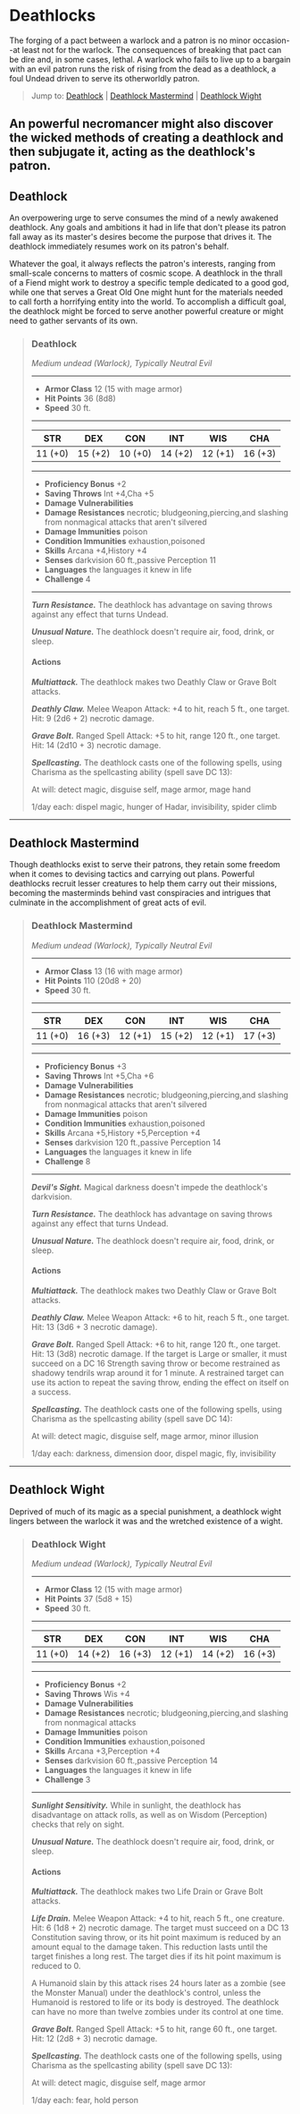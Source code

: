 # Deathlocks
The forging of a pact between a warlock and a patron is no minor occasion--at least not for the warlock. The consequences of breaking that pact can be dire and, in some cases, lethal. A warlock who fails to live up to a bargain with an evil patron runs the risk of rising from the dead as a deathlock, a foul Undead driven to serve its otherworldly patron.

> Jump to: [Deathlock](#deathlock) | [Deathlock Mastermind](#deathlock-mastermind) | [Deathlock Wight](#deathlock-wight)

An powerful necromancer might also discover the wicked methods of creating a deathlock and then subjugate it, acting as the deathlock's patron.
---

## Deathlock
An overpowering urge to serve consumes the mind of a newly awakened deathlock. Any goals and ambitions it had in life that don't please its patron fall away as its master's desires become the purpose that drives it. The deathlock immediately resumes work on its patron's behalf.

Whatever the goal, it always reflects the patron's interests, ranging from small-scale concerns to matters of cosmic scope. A deathlock in the thrall of a Fiend might work to destroy a specific temple dedicated to a good god, while one that serves a Great Old One might hunt for the materials needed to call forth a horrifying entity into the world. To accomplish a difficult goal, the deathlock might be forced to serve another powerful creature or might need to gather servants of its own.

>### Deathlock
>*Medium undead (Warlock), Typically Neutral Evil*
>___
>- **Armor Class** 12 (15 with mage armor)
>- **Hit Points** 36 (8d8)
>- **Speed** 30 ft.
>___
>|**STR**|**DEX**|**CON**|**INT**|**WIS**|**CHA**|
>|:---:|:---:|:---:|:---:|:---:|:---:|
>|11 (+0)|15 (+2)|10 (+0)|14 (+2)|12 (+1)|16 (+3)|
>
>___
>- **Proficiency Bonus** +2
>- **Saving Throws** Int +4,Cha +5
>- **Damage Vulnerabilities** 
>- **Damage Resistances** necrotic; bludgeoning,piercing,and slashing from nonmagical attacks that aren't silvered
>- **Damage Immunities** poison
>- **Condition Immunities** exhaustion,poisoned
>- **Skills** Arcana +4,History +4
>- **Senses** darkvision 60 ft.,passive Perception 11
>- **Languages** the languages it knew in life
>- **Challenge** 4
>___
>***Turn Resistance.*** The deathlock has advantage on saving throws against any effect that turns Undead.
>
>***Unusual Nature.*** The deathlock doesn't require air, food, drink, or sleep.
>
>#### Actions
>***Multiattack.*** The deathlock makes two Deathly Claw or Grave Bolt attacks.
>
>***Deathly Claw.*** Melee Weapon Attack: +4 to hit, reach 5 ft., one target. Hit: 9 (2d6 + 2) necrotic damage.
>
>***Grave Bolt.*** Ranged Spell Attack: +5 to hit, range 120 ft., one target. Hit: 14 (2d10 + 3) necrotic damage.
>
>***Spellcasting.*** The deathlock casts one of the following spells, using Charisma as the spellcasting ability (spell save DC 13):
>
>At will: detect magic, disguise self, mage armor, mage hand
>
>1/day each: dispel magic, hunger of Hadar, invisibility, spider climb
>

---

## Deathlock Mastermind
Though deathlocks exist to serve their patrons, they retain some freedom when it comes to devising tactics and carrying out plans. Powerful deathlocks recruit lesser creatures to help them carry out their missions, becoming the masterminds behind vast conspiracies and intrigues that culminate in the accomplishment of great acts of evil.

>### Deathlock Mastermind
>*Medium undead (Warlock), Typically Neutral Evil*
>___
>- **Armor Class** 13 (16 with mage armor)
>- **Hit Points** 110 (20d8 + 20)
>- **Speed** 30 ft.
>___
>|**STR**|**DEX**|**CON**|**INT**|**WIS**|**CHA**|
>|:---:|:---:|:---:|:---:|:---:|:---:|
>|11 (+0)|16 (+3)|12 (+1)|15 (+2)|12 (+1)|17 (+3)|
>
>___
>- **Proficiency Bonus** +3
>- **Saving Throws** Int +5,Cha +6
>- **Damage Vulnerabilities** 
>- **Damage Resistances** necrotic; bludgeoning,piercing,and slashing from nonmagical attacks that aren't silvered
>- **Damage Immunities** poison
>- **Condition Immunities** exhaustion,poisoned
>- **Skills** Arcana +5,History +5,Perception +4
>- **Senses** darkvision 120 ft.,passive Perception 14
>- **Languages** the languages it knew in life
>- **Challenge** 8
>___
>***Devil's Sight.*** Magical darkness doesn't impede the deathlock's darkvision.
>
>***Turn Resistance.*** The deathlock has advantage on saving throws against any effect that turns Undead.
>
>***Unusual Nature.*** The deathlock doesn't require air, food, drink, or sleep.
>
>#### Actions
>***Multiattack.*** The deathlock makes two Deathly Claw or Grave Bolt attacks.
>
>***Deathly Claw.*** Melee Weapon Attack: +6 to hit, reach 5 ft., one target. Hit: 13 (3d6 + 3 necrotic damage).
>
>***Grave Bolt.*** Ranged Spell Attack: +6 to hit, range 120 ft., one target. Hit: 13 (3d8) necrotic damage. If the target is Large or smaller, it must succeed on a DC 16 Strength saving throw or become restrained as shadowy tendrils wrap around it for 1 minute. A restrained target can use its action to repeat the saving throw, ending the effect on itself on a success.
>
>***Spellcasting.*** The deathlock casts one of the following spells, using Charisma as the spellcasting ability (spell save DC 14):
>
>At will: detect magic, disguise self, mage armor, minor illusion
>
>1/day each: darkness, dimension door, dispel magic, fly, invisibility
>

---

## Deathlock Wight
Deprived of much of its magic as a special punishment, a deathlock wight lingers between the warlock it was and the wretched existence of a wight.

>### Deathlock Wight
>*Medium undead (Warlock), Typically Neutral Evil*
>___
>- **Armor Class** 12 (15 with mage armor)
>- **Hit Points** 37 (5d8 + 15)
>- **Speed** 30 ft.
>___
>|**STR**|**DEX**|**CON**|**INT**|**WIS**|**CHA**|
>|:---:|:---:|:---:|:---:|:---:|:---:|
>|11 (+0)|14 (+2)|16 (+3)|12 (+1)|14 (+2)|16 (+3)|
>
>___
>- **Proficiency Bonus** +2
>- **Saving Throws** Wis +4
>- **Damage Vulnerabilities** 
>- **Damage Resistances** necrotic; bludgeoning,piercing,and slashing from nonmagical attacks
>- **Damage Immunities** poison
>- **Condition Immunities** exhaustion,poisoned
>- **Skills** Arcana +3,Perception +4
>- **Senses** darkvision 60 ft.,passive Perception 14
>- **Languages** the languages it knew in life
>- **Challenge** 3
>___
>***Sunlight Sensitivity.*** While in sunlight, the deathlock has disadvantage on attack rolls, as well as on Wisdom (Perception) checks that rely on sight.
>
>***Unusual Nature.*** The deathlock doesn't require air, food, drink, or sleep.
>
>#### Actions
>***Multiattack.*** The deathlock makes two Life Drain or Grave Bolt attacks.
>
>***Life Drain.*** Melee Weapon Attack: +4 to hit, reach 5 ft., one creature. Hit: 6 (1d8 + 2) necrotic damage. The target must succeed on a DC 13 Constitution saving throw, or its hit point maximum is reduced by an amount equal to the damage taken. This reduction lasts until the target finishes a long rest. The target dies if its hit point maximum is reduced to 0.
>
>A Humanoid slain by this attack rises 24 hours later as a zombie (see the Monster Manual) under the deathlock's control, unless the Humanoid is restored to life or its body is destroyed. The deathlock can have no more than twelve zombies under its control at one time.
>
>***Grave Bolt.*** Ranged Spell Attack: +5 to hit, range 60 ft., one target. Hit: 12 (2d8 + 3) necrotic damage.
>
>***Spellcasting.*** The deathlock casts one of the following spells, using Charisma as the spellcasting ability (spell save DC 13):
>
>At will: detect magic, disguise self, mage armor
>
>1/day each: fear, hold person
>

